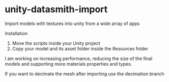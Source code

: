 # unity-datasmith-import
Import models with textures into unity from a wide array of apps 

Installation

1. Move the scripts inside your Unity project  
2. Copy your model and its asset folder inside the Resources folder 

I am working on increasing performance, reducing the size of the final models and supporting more materials properties and types.

If you want to decimate the mesh after importing use the decimation branch
